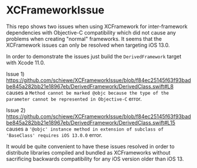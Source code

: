 # XCFrameworkIssue

This repo shows two issues when using XCFramework for inter-framework dependencies with Objective-C compatibility which did not cause any problems when creating "normal" frameworks. It seems that the XCFramework issues can only be resolved when targeting iOS 13.0.

In order to demonstrate the issues just build the `DerivedFramework` target with Xcode 11.0.

Issue 1) https://github.com/schiewe/XCFrameworkIssue/blob/f84ec25145f63f93badbe845a282bb21e18967eb/DerivedFramework/DerivedClass.swift#L8 causes a `Method cannot be marked @objc because the type of the parameter cannot be represented in Objective-C` error.

Issue 2) https://github.com/schiewe/XCFrameworkIssue/blob/f84ec25145f63f93badbe845a282bb21e18967eb/DerivedFramework/DerivedClass.swift#L15 causes a `'@objc' instance method in extension of subclass of 'BaseClass' requires iOS 13.0.0` error.

It would be quite convenient to have these issues resolved in order to distribute libraries compiled and bundled as XCFrameworks without sacrificing backwards compatibility for any iOS version older than iOS 13.
